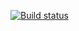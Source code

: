 [![Build status](https://ci.appveyor.com/api/projects/status/d1fgvc4t2d8vqiis?svg=true)](https://ci.appveyor.com/project/vicore6/jose)